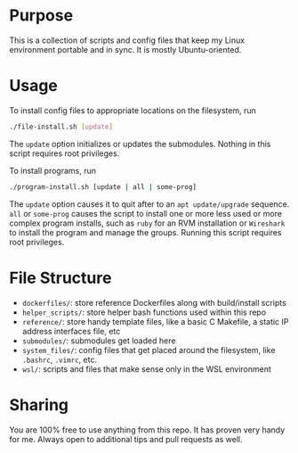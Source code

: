 
# Purpose
This is a collection of scripts and config files that keep my Linux environment portable and in
sync. It is mostly Ubuntu-oriented.

# Usage
To install config files to appropriate locations on the filesystem, run
```sh
./file-install.sh [update]
```
The `update` option initializes or updates the submodules. Nothing in this script requires root
privileges.

To install programs, run
```sh
./program-install.sh [update | all | some-prog]
```
The `update` option causes it to quit after to an `apt update/upgrade` sequence. `all` or
`some-prog` causes the script to install one or more less used or more complex program installs,
such as `ruby` for an RVM installation or `Wireshark` to install the program and manage the groups.
Running this script requires root privileges.

# File Structure
- `dockerfiles/`: store reference Dockerfiles along with build/install scripts
- `helper_scripts/`: store helper bash functions used within this repo
- `reference/`: store handy template files, like a basic C Makefile, a static IP address interfaces
  file, etc
- `submodules/`: submodules get loaded here
- `system_files/`: config files that get placed around the filesystem, like `.bashrc`, `.vimrc`,
  etc.
- `wsl/`: scripts and files that make sense only in the WSL environment

# Sharing
You are 100% free to use anything from this repo. It has proven very handy for me. Always open to
additional tips and pull requests as well.
